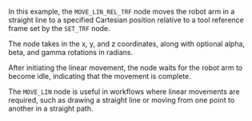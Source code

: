 In this example, the `MOVE_LIN_REL_TRF` node moves the robot arm in a straight line to a specified Cartesian position relative to a tool reference frame set by the `SET_TRF` node.

The node takes in the x, y, and z coordinates, along with optional alpha, beta, and gamma rotations in radians.

After initiating the linear movement, the node waits for the robot arm to become idle, indicating that the movement is complete.

The `MOVE_LIN` node is useful in workflows where linear movements are required, such as drawing a straight line or moving from one point to another in a straight path.
